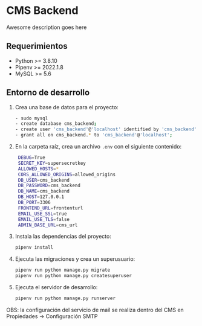 # CMS Backend

Awesome description goes here

## Requerimientos

- Python >= 3.8.10
- Pipenv >= 2022.1.8
- MySQL >= 5.6

## Entorno de desarrollo

1. Crea una base de datos para el proyecto:

   ```bash
   - sudo mysql
   - create database cms_backend;
   - create user 'cms_backend'@'localhost' identified by 'cms_backend';
   - grant all on cms_backend.* to 'cms_backend'@'localhost';
   ```

2. En la carpeta raíz, crea un archivo `.env` con el siguiente contenido:

   ```bash
    DEBUG=True
    SECRET_KEY=supersecretkey
    ALLOWED_HOSTS=*
    CORS_ALLOWED_ORIGINS=allowed_origins
    DB_USER=cms_backend
    DB_PASSWORD=cms_backend
    DB_NAME=cms_backend
    DB_HOST=127.0.0.1
    DB_PORT=3306
    FRONTEND_URL=frontenturl
    EMAIL_USE_SSL=true
    EMAIL_USE_TLS=false
    ADMIN_BASE_URL=cms_url
   ```

3. Instala las dependencias del proyecto:

   ```bash
   pipenv install
   ```

4. Ejecuta las migraciones y crea un superusuario:

   ```bash
   pipenv run python manage.py migrate
   pipenv run python manage.py createsuperuser
   ```

5. Ejecuta el servidor de desarrollo:

   ```bash
   pipenv run python manage.py runserver
   ```

OBS: la configuración del servicio de mail se realiza dentro del CMS en Propiedades -> Configuración SMTP
